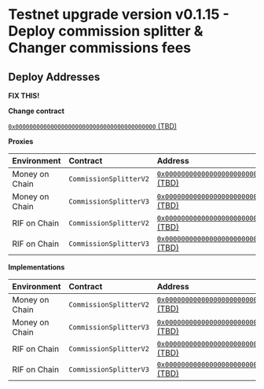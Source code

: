 # Testnet upgrade version v0.1.15 - Deploy commission splitter & Changer commissions fees

## Deploy Addresses

**FIX THIS!**

**Change contract**

[`0x0000000000000000000000000000000000000000` (TBD)](https://explorer.testnet.rsk.co/address/0x0000000000000000000000000000000000000000__ctab=Code)


**Proxies**

|  Environment  |  Contract  |  Address |  
|:---|:---|:---|
|  Money on Chain  |  `CommissionSplitterV2`  | [`0x0000000000000000000000000000000000000000` (TBD)](https://explorer.testnet.rsk.co/address/0x0000000000000000000000000000000000000000__ctab=Code) |
|  Money on Chain  |  `CommissionSplitterV3`  | [`0x0000000000000000000000000000000000000000` (TBD)](https://explorer.testnet.rsk.co/address/0x0000000000000000000000000000000000000000__ctab=Code) |
|  RIF on Chain  |  `CommissionSplitterV2`  | [`0x0000000000000000000000000000000000000000` (TBD)](https://explorer.testnet.rsk.co/address/0x0000000000000000000000000000000000000000__ctab=Code) |
|  RIF on Chain  |  `CommissionSplitterV3`  | [`0x0000000000000000000000000000000000000000` (TBD)](https://explorer.testnet.rsk.co/address/0x0000000000000000000000000000000000000000__ctab=Code) |



**Implementations**

|  Environment  |  Contract  |  Address |  
|:---|:---|:---|
|  Money on Chain  |  `CommissionSplitterV2`  | [`0x0000000000000000000000000000000000000000` (TBD)](https://explorer.testnet.rsk.co/address/0x0000000000000000000000000000000000000000__ctab=Code) |
|  Money on Chain  |  `CommissionSplitterV3`  | [`0x0000000000000000000000000000000000000000` (TBD)](https://explorer.testnet.rsk.co/address/0x0000000000000000000000000000000000000000__ctab=Code) |
|  RIF on Chain  |  `CommissionSplitterV2`  | [`0x0000000000000000000000000000000000000000` (TBD)](https://explorer.testnet.rsk.co/address/0x0000000000000000000000000000000000000000__ctab=Code) |
|  RIF on Chain  |  `CommissionSplitterV3`  | [`0x0000000000000000000000000000000000000000` (TBD)](https://explorer.testnet.rsk.co/address/0x0000000000000000000000000000000000000000__ctab=Code) |